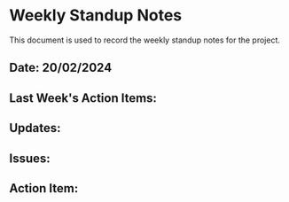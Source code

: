 # Weekly Standup Notes

This document is used to record the weekly standup notes for the project.

## Date: 20/02/2024

## Last Week's Action Items:

## Updates:

## Issues:

## Action Item:
